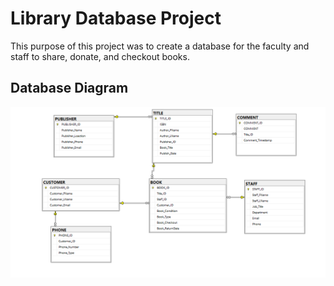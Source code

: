 # Library Database Project

This purpose of this project was to create a database for the faculty and staff to share, donate, and checkout books.

## Database Diagram
![](image.png)
